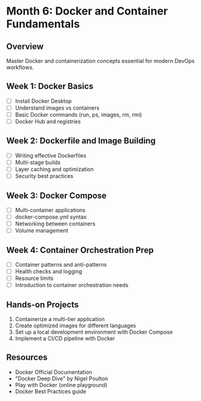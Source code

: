 # Month 6: Docker and Container Fundamentals

## Overview
Master Docker and containerization concepts essential for modern DevOps workflows.

## Week 1: Docker Basics
- [ ] Install Docker Desktop
- [ ] Understand images vs containers
- [ ] Basic Docker commands (run, ps, images, rm, rmi)
- [ ] Docker Hub and registries

## Week 2: Dockerfile and Image Building
- [ ] Writing effective Dockerfiles
- [ ] Multi-stage builds
- [ ] Layer caching and optimization
- [ ] Security best practices

## Week 3: Docker Compose
- [ ] Multi-container applications
- [ ] docker-compose.yml syntax
- [ ] Networking between containers
- [ ] Volume management

## Week 4: Container Orchestration Prep
- [ ] Container patterns and anti-patterns
- [ ] Health checks and logging
- [ ] Resource limits
- [ ] Introduction to container orchestration needs

## Hands-on Projects
1. Containerize a multi-tier application
2. Create optimized images for different languages
3. Set up a local development environment with Docker Compose
4. Implement a CI/CD pipeline with Docker

## Resources
- Docker Official Documentation
- "Docker Deep Dive" by Nigel Poulton
- Play with Docker (online playground)
- Docker Best Practices guide